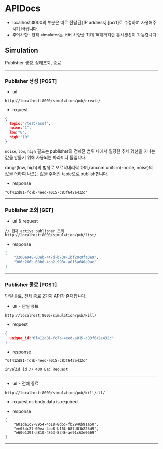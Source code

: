 # APIDocs

* localhost:8000의 부분은 따로 전달된 [IP address]:[port]로 수정하여 사용해주시기 바랍니다.
* 주의사항 : 현재 simulator는 서버 사양상 최대 10개까지만 동시생성이 가능합니다.


## Simulation
Publisher 생성, 상태조회, 종료

--------------
### Publisher 생성 [__POST__]
* url
```
http://localhost:8000/simulation/pub/create/
```
* request
```json
{
  topic:"/test/asdf",
  noise:"1",
  low:"0",
  high:"10"
}
```
`noise`, `low`, `high` 필드는 publisher의 정해진 범위 내에서 일정한 추세(?)선을 지니는 값을 만들기 위해 사용되는 파라미터 들입니다.

range(low, high)의 범위로 오르락내리락 하며,random.uniforn(-noise, noise)의 값을 더하여 나오는 값을 주어진 topic으로 publish합니다.
* response
```
"6f412d81-fc7b-4eed-a015-c83f642e432c"
```
-----------------


### Publisher 조회 [__GET__]
* url & request
```
// 현재 active publisher 조회
http://localhost:8000/simulation/pub/list/
```
* response
```json
[
    "3200e948-03eb-447d-b738-1bf20c0fa3e9",
    "906c266b-68b6-4db2-993c-a0f5a640a9ae"
]
```
-----------


### Publisher 종료 [__POST__]

단일 종료, 전체 종료 2가지 API가 존재합니다.



* url - 단일 종료
```
http://localhost:8000/simulation/pub/kill/
```
* request
```json
{
  unique_id:"6f412d81-fc7b-4eed-a015-c83f642e432c"
}
```
* response
```
"6f412d81-fc7b-4eed-a015-c83f642e432c"
```

```
invalid id // 400 Bad Request
```
-------------------

* url - 전체 종료
```
http://localhost:8000/simulation/pub/kill/all/
```
* request
no body data is required

* response
```
[
    "a01da1c2-8954-4b18-8d55-fb2940b91a50",
    "ee054c27-09ea-4ae8-b158-687d01b226d9",
    "e60e139f-a810-4763-8346-ae91c63e0669"
]
```

---------------